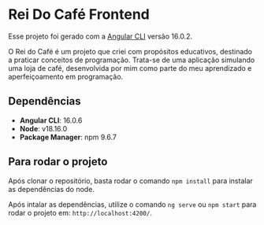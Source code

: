# Rei Do Café Frontend

Esse projeto foi gerado com a [Angular CLI](https://github.com/angular/angular-cli) versão 16.0.2.

O Rei do Café é um projeto que criei com propósitos educativos, destinado a praticar conceitos de programação. Trata-se de uma aplicação simulando uma loja de café, desenvolvida por mim como parte do meu aprendizado e aperfeiçoamento em programação.

## Dependências

- **Angular CLI**: 16.0.6
- **Node**: v18.16.0
- **Package Manager**: npm 9.6.7

## Para rodar o projeto

Após clonar o repositório, basta rodar o comando `npm install` para instalar as dependências do node.

Após intalar as dependências, utilize o comando `ng serve` ou `npm start` para rodar o projeto em: `http://localhost:4200/`.

